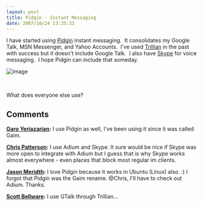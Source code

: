 ```yaml
---
layout: post
title: Pidgin - Instant Messaging
date: 2007/10/24 13:35:33
---
```



I have started using [Pidgin](http://www.pidgin.im/) instant messaging.  It consolidates my Google Talk, MSN Messenger, and Yahoo Accounts.  I've used [Trillian](http://www.ceruleanstudios.com/) in the past with success but it doesn't include Google Talk.  I also have [Skype](http://www.skype.com/) for voice messaging.  I hope Pidgin can include that someday.

![image](jasonmeridth/files/2011/03PidginInstantMessaging_86B9/image_thumb.png)

 

What does everyone else use?

## Comments

**[Garo Yeriazarian](#166 "2007-10-24 13:55:29"):** I use Pidgin as well, I've been using it since it was called Gaim.

**[Chris Patterson](#167 "2007-10-24 14:34:26"):** I use Adium and Skype. It sure would be nice if Skype was more open to integrate with Adium but I guess that is why Skype works almost everywhere - even places that block most regular im clients.

**[Jason Meridth](#168 "2007-10-24 15:09:00"):** I love Pidgin because it works in Ubuntu (Linux) also. :) I forgot that Pidgin was the Gaim rename. @Chris, I'll have to check out Adium. Thanks.

**[Scott Bellware](#169 "2007-10-24 19:13:21"):** I use GTalk through Trillian...


